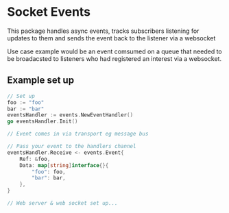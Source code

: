 # Socket Events

This package handles async events, tracks subscribers listening for updates to them and sends the event back to the listener via a websocket

Use case example would be an event comsumed on a queue that needed to be broadacsted to listeners who had registered an interest via a websocket.

## Example set up
```Go
// Set up
foo := "foo"
bar := "bar"
eventsHandler := events.NewEventHandler()
go eventsHandler.Init()

// Event comes in via transport eg message bus

// Pass your event to the handlers channel
eventsHandler.Receive <- events.Event{
    Ref: &foo,
    Data: map[string]interface{}{
        "foo": foo,
        "bar": bar,
    },
}

// Web server & web socket set up...
```


